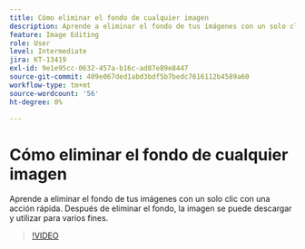 ```yaml
---
title: Cómo eliminar el fondo de cualquier imagen
description: Aprende a eliminar el fondo de tus imágenes con un solo clic
feature: Image Editing
role: User
level: Intermediate
jira: KT-13419
exl-id: 9e1e95cc-0632-457a-b16c-ad87e89e8447
source-git-commit: 409e067ded1abd3bdf5b7bedc7616112b4589a60
workflow-type: tm+mt
source-wordcount: '56'
ht-degree: 0%

---
```


# Cómo eliminar el fondo de cualquier imagen

Aprende a eliminar el fondo de tus imágenes con un solo clic con una acción rápida. Después de eliminar el fondo, la imagen se puede descargar y utilizar para varios fines.

>[!VIDEO](https://video.tv.adobe.com/v/3420220?quality=12&learn=on&hidetitle=true)
